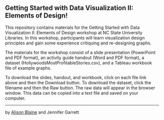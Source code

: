 ## Getting Started with Data Visualization II: Elements of Design! 


This repository contains materials for the Getting Started with Data Visualization II: Elements of Design workshop at NC State University Libraries. In this workshop, participants will learn visualization design principles and gain some experience critiquing and re-designing graphs.

The materials for the workshop consist of a slide presentation (PowerPoint and PDF format), an activity guide handout (Word and PDF format), a dataset (HollywoodsMostProfitableStories.csv), and a Tableau workbook file of example graphs.  

To download the slides, handout, and workbook, click on each file link above and then the Download button. To download the dataset, click the filename and then the Raw button. The raw data will appear in the browser window. This data can be copied into a text file and saved on your computer.

----
by [Alison Blaine](https://github.com/alblaine) and Jennifer Garrett